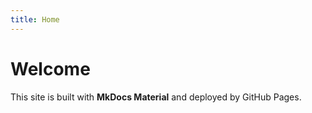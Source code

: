 ```yaml
---
title: Home
---
```

# Welcome

This site is built with **MkDocs Material** and deployed by GitHub Pages.
